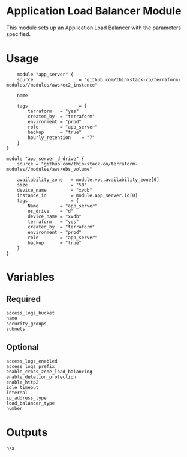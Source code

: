 Application Load Balancer Module
=================

This module sets up an Application Load Balancer with the parameters specified.


# Usage
        module "app_server" {
        source                 = "github.com/thinkstack-co/terraform-modules//modules/aws/ec2_instance"
            
        name  
        
        tags                   = {
            terraform   = "yes"
            created_by  = "terraform"
            environment = "prod"
            role        = "app_server"
            backup      = "true"
            hourly_retention    = "7"
        }
    }

    module "app_server_d_drive" {
        source = "github.com/thinkstack-co/terraform-modules//modules/aws/ebs_volume"

        availability_zone   = module.vpc.availability_zone[0]
        size                = "50"
        device_name         = "xvdb"
        instance_id         = module.app_server.id[0]
        tags                = {
            Name        = "app_server"
            os_drive    = "d"
            device_name = "xvdb"
            terraform   = "yes"
            created_by  = "terraform"
            environment = "prod"
            role        = "app_server"
            backup      = "true"
        }
    }

# Variables
## Required
    access_logs_bucket
    name
    security_groups
    subnets

## Optional
    access_logs_enabled
    access_logs_prefix
    enable_cross_zone_load_balancing
    enable_deletion_protection
    enable_http2
    idle_timeout
    internal
    ip_address_type
    load_balancer_type
    number


# Outputs
    n/a
